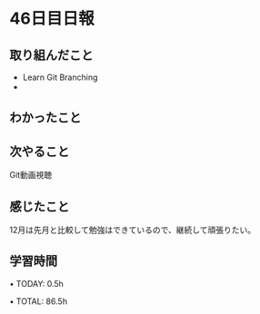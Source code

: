 # 46日目日報

## 取り組んだこと
- Learn Git Branching
- 
## わかったこと

## 次やること
Git動画視聴

## 感じたこと
12月は先月と比較して勉強はできているので、継続して頑張りたい。

## 学習時間
• TODAY: 0.5h

• TOTAL: 86.5h
